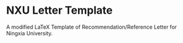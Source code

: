# NXU Letter Template

A modified LaTeX Template of Recommendation/Reference Letter for Ningxia University.